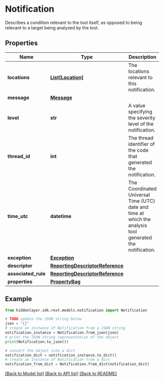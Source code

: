 # Notification

Describes a condition relevant to the tool itself, as opposed to being relevant to a target being analyzed by the tool.

## Properties

Name | Type | Description | Notes
------------ | ------------- | ------------- | -------------
**locations** | [**List[Location]**](Location.md) | The locations relevant to this notification. | [optional] [default to []]
**message** | [**Message**](Message.md) |  | 
**level** | **str** | A value specifying the severity level of the notification. | [optional] [default to 'warning']
**thread_id** | **int** | The thread identifier of the code that generated the notification. | [optional] 
**time_utc** | **datetime** | The Coordinated Universal Time (UTC) date and time at which the analysis tool generated the notification. | [optional] 
**exception** | [**Exception**](Exception.md) |  | [optional] 
**descriptor** | [**ReportingDescriptorReference**](ReportingDescriptorReference.md) |  | [optional] 
**associated_rule** | [**ReportingDescriptorReference**](ReportingDescriptorReference.md) |  | [optional] 
**properties** | [**PropertyBag**](PropertyBag.md) |  | [optional] 

## Example

```python
from hiddenlayer.sdk.rest.models.notification import Notification

# TODO update the JSON string below
json = "{}"
# create an instance of Notification from a JSON string
notification_instance = Notification.from_json(json)
# print the JSON string representation of the object
print(Notification.to_json())

# convert the object into a dict
notification_dict = notification_instance.to_dict()
# create an instance of Notification from a dict
notification_from_dict = Notification.from_dict(notification_dict)
```
[[Back to Model list]](../README.md#documentation-for-models) [[Back to API list]](../README.md#documentation-for-api-endpoints) [[Back to README]](../README.md)



